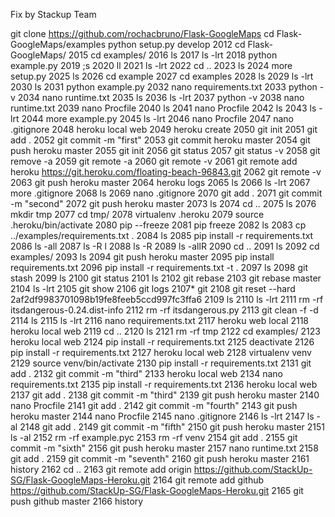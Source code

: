 Fix by Stackup Team

git clone https://github.com/rochacbruno/Flask-GoogleMaps
cd Flask-GoogleMaps/examples
python setup.py develop
 2012  cd Flask-GoogleMaps/
 2015  cd examples/
 2016  ls
 2017  ls -lrt
 2018  python example.py
 2019  ;s
 2020  ll
 2021  ls -lrt
 2022  cd ..
 2023  ls
 2024  more setup.py 
 2025  ls
 2026  cd example
 2027  cd examples
 2028  ls
 2029  ls -lrt
 2030  ls
 2031  python example.py
 2032  nano requirements.txt
 2033  python -v
 2034  nano runtime.txt
 2035  ls
 2036  ls -lrt
 2037  python -v
 2038  nano runtime.txt 
 2039  nano Procfile
 2040  ls
 2041  nano Procfile
 2042  ls
 2043  ls -lrt
 2044  more example.py 
 2045  ls -lrt
 2046  nano Procfile 
 2047  nano .gitignore
 2048  heroku local web
 2049  heroku create
 2050  git init
 2051  git add .
 2052  git commit -m "first"
 2053  git commit heroku master
 2054  git push heroku master
 2055  git init
 2056  git status 
 2057  git status -v
 2058  git remove -a
 2059  git remote -a
 2060  git remote -v
 2061  git remote add heroku https://git.heroku.com/floating-beach-96843.git
 2062  git remote -v
 2063  git push heroku master
 2064  heroku logs
 2065  ls
 2066  ls -lrt
 2067  more .gitignore 
 2068  ls
 2069  nano .gitignore 
 2070  git add .
 2071  git commit -m "second"
 2072  git push heroku master
 2073  ls
 2074  cd ..
 2075  ls
 2076  mkdir tmp
 2077  cd tmp/
 2078  virtualenv .heroku
 2079  source .heroku/bin/activate
 2080  pip --freeze
 2081  pip freeze
 2082  ls
 2083  cp ../examples/requirements.txt .
 2084  ls
 2085  pip install -r requirements.txt 
 2086  ls -all
 2087  ls -R l
 2088  ls -R
 2089  ls -allR
 2090  cd ..
 2091  ls
 2092  cd examples/
 2093  ls
 2094  git push heroku master
 2095  pip install requirements.txt 
 2096  pip install -r requirements.txt -t .
 2097  ls
 2098  git stash 
 2099  ls
 2100  git status 
 2101  ls
 2102  git rebase
 2103  git rebase master
 2104  ls -lrt
 2105  git show
 2106  git logs
 2107* git 
 2108  git reset --hard 2af2df9983701098b19fe8feeb5ccd997fc3ffa6
 2109  ls
 2110  ls -lrt
 2111  rm -rf itsdangerous-0.24.dist-info
 2112  rm -rf itsdangerous.py
 2113  git clean -f -d
 2114  ls
 2115  ls -lrt
 2116  nano requirements.txt 
 2117  heroku web local
 2118  heroku local web
 2119  cd ..
 2120  ls
 2121  rm -rf tmp
 2122  cd examples/
 2123  heroku local web
 2124  pip install -r requirements.txt
 2125  deactivate
 2126  pip install -r requirements.txt
 2127  heroku local web
 2128  virtualenv venv
 2129  source venv/bin/activate
 2130  pip install -r requirements.txt
 2131  git add .
 2132  git commit -m "third"
 2133  heroku local web
 2134  nano requirements.txt 
 2135  pip install -r requirements.txt
 2136  heroku local web
 2137  git add .
 2138  git commit -m "third"
 2139  git push heroku master
 2140  nano Procfile 
 2141  git add .
 2142  git commit -m "fourth"
 2143  git push heroku master
 2144  nano Procfile 
 2145  nano .gitignore
 2146  ls -lrt 
 2147  ls -al
 2148  git add .
 2149  git commit -m "fifth"
 2150  git push heroku master
 2151  ls -al
 2152  rm -rf example.pyc
 2153  rm -rf venv
 2154  git add .
 2155  git commit -m "sixth"
 2156  git push heroku master
 2157  nano runtime.txt 
 2158  git add .
 2159  git commit -m "seventh"
 2160  git push heroku master
 2161  history
 2162  cd ..
 2163  git remote add origin https://github.com/StackUp-SG/Flask-GoogleMaps-Heroku.git
 2164  git remote add github https://github.com/StackUp-SG/Flask-GoogleMaps-Heroku.git
 2165  git push github master
 2166  history

